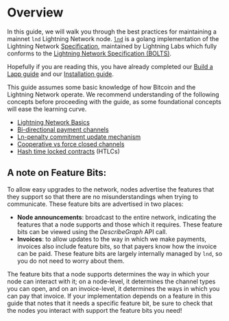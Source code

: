 # Overview

In this guide, we will walk you through the best practices for maintaining a mainnet `lnd` Lightning Network node. [`lnd`](https://github.com/lightningnetwork/lnd) is a golang implementation of the Lightning Network [Specification](https://github.com/lightningnetwork/lightning-rfc), maintained by Lightning Labs which fully conforms to the [Lightning Network Specification \(BOLTS\)](https://github.com/lightningnetwork/lightning-rfc).

Hopefully if you are reading this, you have already completed our [Build a Lapp guide](../build-a-lapp/overview.md) and our [Installation guide](../intermediate-run-lnd/untitled.md). 

This guide assumes some basic knowledge of how Bitcoin and the Lightning Network operate. We recommend understanding of the following concepts before proceeding with the guide, as some foundational concepts will ease the learning curve. 

* [Lightning Network Basics](https://wiki.ion.radar.tech/tech/lightning/lightning-network)
* [Bi-directional payment channels](https://bitcoinmagazine.com/articles/understanding-the-lightning-network-part-building-a-bidirectional-payment-channel-1464710791)
* [Ln-penalty commitment update mechanism](https://www.youtube.com/watch?v=DAuNlOfws0o)
* [Cooperative vs force closed channels](https://www.youtube.com/watch?v=Gyt4nxRHy04&t=2s)
* [Hash time locked contracts](https://wiki.ion.radar.tech/tech/bitcoin/hltc) \(HTLCs\)

## A note on Feature Bits:

To allow easy upgrades to the network, nodes advertise the features that they support so that there are no misunderstandings when trying to communicate. These feature bits are advertised in two places:

* **Node announcements**: broadcast to the entire network, indicating the features that a node supports and those which it requires. These feature bits can be viewed using the _DescribeGraph_ API call.
* **Invoices**: to allow updates to the way in which we make payments, invoices also include feature bits, so that payers know how the invoice can be paid. These feature bits are largely internally managed by `lnd`, so you do not need to worry about them. 

The feature bits that a node supports determines the way in which your node can interact with it; on a node-level, it determines the channel types you can open, and on an invoice-level, it determines the ways in which you can pay that invoice. If your implementation depends on a feature in this guide that notes that it needs a specific feature bit, be sure to check that the nodes you interact with support the feature bits you need!

